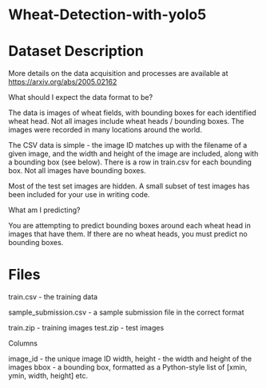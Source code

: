 # Wheat-Detection-with-yolo5
# Dataset Description
More details on the data acquisition and processes are available at https://arxiv.org/abs/2005.02162

What should I expect the data format to be?

The data is images of wheat fields, with bounding boxes for each identified wheat head. Not all images include wheat heads / bounding boxes. The images were recorded in many locations around the world.

The CSV data is simple - the image ID matches up with the filename of a given image, and the width and height of the image are included, along with a bounding box (see below). There is a row in train.csv for each bounding box. Not all images have bounding boxes.


Most of the test set images are hidden. A small subset of test images has been included for your use in writing code.

What am I predicting?

You are attempting to predict bounding boxes around each wheat head in images that have them. If there are no wheat heads, you must predict no bounding boxes.

# Files
train.csv - the training data

sample_submission.csv - a sample submission file in the correct format

train.zip - training images
test.zip - test images

Columns

image_id - the unique image ID
width, height - the width and height of the images
bbox - a bounding box, formatted as a Python-style list of [xmin, ymin, width, height]
etc.
